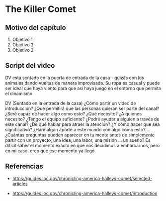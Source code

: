 # The Killer Comet
## Motivo del capítulo

1. Objetivo 1
2. Objetivo 2
3. Objetivo 2

## Script del video

DV está sentado en la puerta de entrada de la casa - quizás con
los animales dando vueltas de manera improvisada. Su ropa es
casual y puede ser ideal que haya viento para que así haya juego
en el entorno que permita el dinamismo.

DV
(Sentado en la entrada de la casa)
¿Cómo partir un video de introducción? ¿Qué
permitirá que las personas quieran ser parte
del canal? ¿Seré capaz de hacer algo como
esto? ¿Qué necesito? ¿A quienes necesito?
¿Tengo el equipo suficiente? ¿Podré ayudar a
alguien a través de este canal? ¿De qué
hablar para atraer la atención? ¿Y cómo
hacer que sea significativo? ¿Haré algún
aporte a este mundo con algo como esto? ...
¿Cuántas preguntas pueden aparecer en tu
mente antes de simplemente partir con un
proyecto, una idea, una labor, una misión ...
un sueño? Es difícil saber el momento exacto
en que nos decidimos a embarcarnos, pero en
mi caso, creo que ese momento ya llegó.

## Referencias
- https://guides.loc.gov/chronicling-america-halleys-comet/selected-articles

- https://guides.loc.gov/chronicling-america-halleys-comet/introduction
